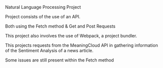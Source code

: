 Natural Language Processing Project

Project consists of the use of an API.

Both using the Fetch method & Get and Post Requests

This project also involves the use of Webpack, a project bundler.

This projects requests from the MeaningCloud API in gathering information of the Sentiment Analysis of a news article.

Some issues are still present within the Fetch method